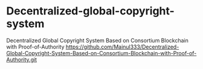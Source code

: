 # Decentralized-global-copyright-system
Decentralized Global Copyright System Based on Consortium Blockchain with Proof-of-Authority
https://github.com/Mainul333/Decentralized-Global-Copyright-System-Based-on-Consortium-Blockchain-with-Proof-of-Authority.git
